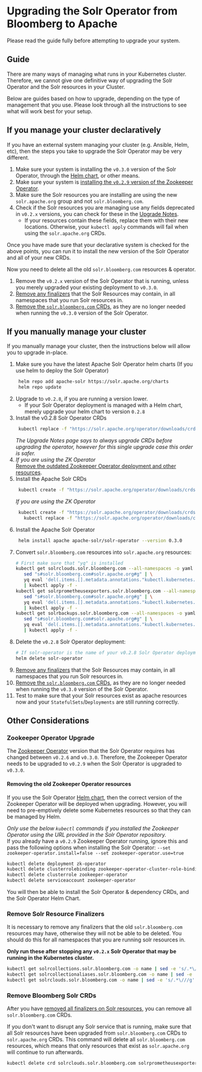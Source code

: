 # Upgrading the Solr Operator from Bloomberg to Apache

Please read the guide fully before attempting to upgrade your system.

## Guide

There are many ways of managing what runs in your Kubernetes cluster.
Therefore, we cannot give one definitive way of upgrading the Solr Operator and the Solr resources in your Cluster.

Below are guides based on how to upgrade, depending on the type of management that you use.
Please look through all the instructions to see what will work best for your setup.

## If you manage your cluster declaratively

If you have an external system managing your cluster (e.g. Ansible, Helm, etc), then the steps you take to upgrade the Solr Operator may be very different.

1. Make sure your system is installing the `v0.3.0` version of the Solr Operator, through the [Helm chart](https://artifacthub.io/packages/helm/apache-solr/solr-operator), or other means.
1. Make sure your system is [installing the `v0.2.9` version of the Zookeeper Operator](#zookeeper-operator-upgrade).
1. Make sure the Solr resources you are installing are using the new `solr.apache.org` group and not `solr.bloomberg.com`.
1. Check if the Solr resources you are managing use any fields deprecated in `v0.2.x` versions, you can check for these in the [Upgrade Notes](upgrade-notes.md#upgrade-warnings-and-notes).
    - If your resources contain these fields, replace them with their new locations.
    Otherwise, your `kubectl apply` commands will fail when using the `solr.apache.org` CRDs.

Once you have made sure that your declarative system is checked for the above points, you can run it to install the new version of the Solr Operator and all of your new CRDs.

Now you need to delete all the old `solr.bloomberg.com` resources & operator.

1. Remove the `v0.2.x` version of the Solr Operator that is running, unless you merely upgraded your existing deployment to `v0.3.0`.
1. [Remove any finalizers](#remove-solr-resource-finalizers) that the Solr Resources may contain, in all namespaces that you run Solr resources in.
1. [Remove the `solr.bloomberg.com` CRDs](#remove-bloomberg-solr-crds), as they are no longer needed when running the `v0.3.0` version of the Solr Operator.

## If you manually manage your cluster

If you manually manage your cluster, then the instructions below will allow you to upgrade in-place.

1. Make sure you have the latest Apache Solr Operator helm charts (If you use helm to deploy the Solr Operator)
   ```bash
    helm repo add apache-solr https://solr.apache.org/charts
    helm repo update
    ```
1. Upgrade to `v0.2.8`, if you are running a version lower.
   - If your Solr Operator deployment is managed with a Helm chart, merely upgrade your helm chart to version `0.2.8`
1. Install the v0.2.8 Solr Operator CRDs
   ```bash
    kubectl replace -f "https://solr.apache.org/operator/downloads/crds/v0.2.8/all.yaml"
    ```
   _The Upgrade Notes page says to always upgrade CRDs before upgrading the operator, however for this single upgrade case this order is safer._
1. _If you are using the ZK Operator_  
   [Remove the outdated Zookeeper Operator deployment and other resources](#removing-the-old-zookeeper-operator-resources).
1. Install the Apache Solr CRDs
   ```bash
    kubectl create -f "https://solr.apache.org/operator/downloads/crds/v0.3.0/all.yaml"
    ```
   _If you are using the ZK Operator_
   ```bash
    kubectl create -f "https://solr.apache.org/operator/downloads/crds/v0.3.0/all-with-dependencies.yaml" || \
      kubectl replace -f "https://solr.apache.org/operator/downloads/crds/v0.3.0/all-with-dependencies.yaml"
    ```
1. Install the Apache Solr Operator
   ```bash
    helm install apache apache-solr/solr-operator --version 0.3.0
    ```
1. Convert `solr.bloomberg.com` resources into `solr.apache.org` resources:
   ```bash
   # First make sure that "yq" is installed
   kubectl get solrclouds.solr.bloomberg.com --all-namespaces -o yaml | \
      sed "s#solr.bloomberg.com#solr.apache.org#g" | \
      yq eval 'del(.items.[].metadata.annotations."kubectl.kubernetes.io/last-applied-configuration", .items.[].metadata.managedFields, .items.[].metadata.resourceVersion, .items.[].metadata.creationTimestamp, .items.[].metadata.generation, .items.[].metadata.selfLink, .items.[].metadata.uid, .items.[].spec.solrPodPolicy, .items.[].spec.zookeeperRef.provided.image.tag, .items.[].status)' - \
      | kubectl apply -f -
   kubectl get solrprometheusexporters.solr.bloomberg.com --all-namespaces -o yaml | \
      sed "s#solr.bloomberg.com#solr.apache.org#g" | \
      yq eval 'del(.items.[].metadata.annotations."kubectl.kubernetes.io/last-applied-configuration", .items.[].metadata.managedFields, .items.[].metadata.resourceVersion, .items.[].metadata.creationTimestamp, .items.[].metadata.generation, .items.[].metadata.selfLink, .items.[].metadata.uid, .items.[].spec.podPolicy, .items.[].status)' - \
      | kubectl apply -f -
   kubectl get solrbackups.solr.bloomberg.com --all-namespaces -o yaml | \
      sed "s#solr.bloomberg.com#solr.apache.org#g" | \
      yq eval 'del(.items.[].metadata.annotations."kubectl.kubernetes.io/last-applied-configuration", .items.[].metadata.managedFields, .items.[].metadata.resourceVersion, .items.[].metadata.creationTimestamp, .items.[].metadata.generation, .items.[].metadata.selfLink, .items.[].metadata.uid, .items.[].status)' - \
      | kubectl apply -f -
   ```
1. Delete the `v0.2.8` Solr Operator deployment:
   ```bash
   # If solr-operator is the name of your v0.2.8 Solr Operator deployment
   helm delete solr-operator 
   ```
1. [Remove any finalizers](#remove-solr-resource-finalizers) that the Solr Resources may contain, in all namespaces that you run Solr resources in.
1. [Remove the `solr.bloomberg.com` CRDs](#remove-bloomberg-solr-crds), as they are no longer needed when running the `v0.3.0` version of the Solr Operator.
1. Test to make sure that your Solr resources exist as apache resources now and your `StatefulSets`/`Deployments` are still running correctly.

## Other Considerations

### Zookeeper Operator Upgrade

The [Zookeeper Operator](https://github.com/pravega/zookeeper-operator) version that the Solr Operator requires has changed between `v0.2.6` and `v0.3.0`.
Therefore, the Zookeeper Operator needs to be upgraded to `v0.2.9` when the Solr Operator is upgraded to `v0.3.0`.

#### Removing the old Zookeeper Operator resources
If you use the Solr Operator [Helm chart](https://artifacthub.io/packages/helm/apache-solr/solr-operator), then the correct version of the Zookeeper Operator will be deployed when upgrading.
However, you will need to pre-emptively delete some Kubernetes resources so that they can be managed by Helm.

_Only use the below `kubectl` commands if you installed the Zookeeper Operator using the URL provided in the Solr Operator repository._  
If you already have a `v0.2.9` Zookeeper Operator running, ignore this and pass the following options when installing the Solr Operator:
`--set zookeeper-operator.install=false --set zookeeper-operator.use=true`

```bash
kubectl delete deployment zk-operator
kubectl delete clusterrolebinding zookeeper-operator-cluster-role-binding
kubectl delete clusterrole zookeeper-operator
kubectl delete serviceaccount zookeeper-operator
```

You will then be able to install the Solr Operator & dependency CRDs, and the Solr Operator Helm Chart.


### Remove Solr Resource Finalizers

It is necessary to remove any finalizers that the old `solr.bloomberg.com` resources may have, otherwise they will not be able to be deleted.
You should do this for all namespaces that you are running solr resources in.

**Only run these after stopping any `v0.2.x` Solr Operator that may be running in the Kubernetes cluster.**

```bash
kubectl get solrcollections.solr.bloomberg.com -o name | sed -e 's/.*\///g' | xargs -I {} kubectl patch solrcollections.solr.bloomberg.com {} --type='json' -p='[{"op": "remove", "path": "/metadata/finalizers/0"}]'
kubectl get solrcollectionaliases.solr.bloomberg.com -o name | sed -e 's/.*\///g' | xargs -I {} kubectl patch solrcollectionaliases.solr.bloomberg.com {} --type='json' -p='[{"op": "remove", "path": "/metadata/finalizers/0"}]'
kubectl get solrclouds.solr.bloomberg.com -o name | sed -e 's/.*\///g' | xargs -I {} kubectl patch solrclouds.solr.bloomberg.com {} --type='json' -p='[{"op": "remove", "path": "/metadata/finalizers/0"}]'
```

### Remove Bloomberg Solr CRDs

After you have [removed all finalizers on Solr resources](#remove-solr-resource-finalizers), you can remove all `solr.bloomberg.com` CRDs.

If you don't want to disrupt any Solr service that is running, make sure that all Solr resources have been upgraded from `solr.bloomberg.com` CRDs to `solr.apache.org` CRDs.
This command will delete all `solr.bloomberg.com` resources, which means that only resources that exist as `solr.apache.org` will continue to run afterwards.

```bash
kubectl delete crd solrclouds.solr.bloomberg.com solrprometheusexporters.solr.bloomberg.com solrbackups.solr.bloomberg.com solrcollections.solr.bloomberg.com solrcollectionaliases.solr.bloomberg.com
```
